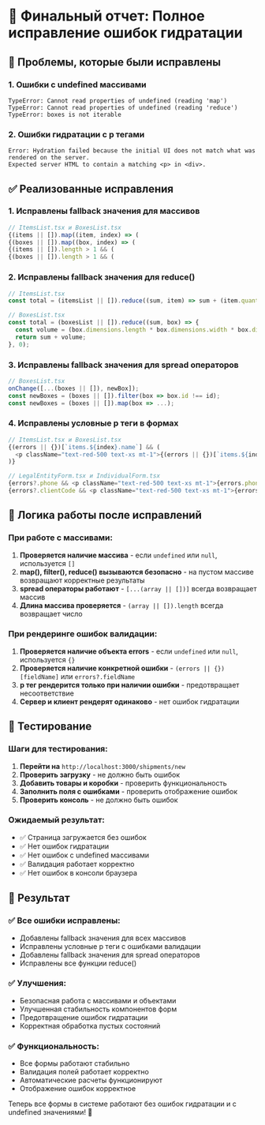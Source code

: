 # 🔧 Финальный отчет: Полное исправление ошибок гидратации

## 🎯 Проблемы, которые были исправлены

### 1. **Ошибки с undefined массивами**
```
TypeError: Cannot read properties of undefined (reading 'map')
TypeError: Cannot read properties of undefined (reading 'reduce')
TypeError: boxes is not iterable
```

### 2. **Ошибки гидратации с p тегами**
```
Error: Hydration failed because the initial UI does not match what was rendered on the server.
Expected server HTML to contain a matching <p> in <div>.
```

## ✅ Реализованные исправления

### 1. **Исправлены fallback значения для массивов**
```typescript
// ItemsList.tsx и BoxesList.tsx
{(items || []).map((item, index) => (
{(boxes || []).map((box, index) => (
{(items || []).length > 1 && (
{(boxes || []).length > 1 && (
```

### 2. **Исправлены fallback значения для reduce()**
```typescript
// ItemsList.tsx
const total = (itemsList || []).reduce((sum, item) => sum + (item.quantity * item.price), 0);

// BoxesList.tsx  
const total = (boxesList || []).reduce((sum, box) => {
  const volume = (box.dimensions.length * box.dimensions.width * box.dimensions.height) / 1000000;
  return sum + volume;
}, 0);
```

### 3. **Исправлены fallback значения для spread операторов**
```typescript
// BoxesList.tsx
onChange([...(boxes || []), newBox]);
const newBoxes = (boxes || []).filter(box => box.id !== id);
const newBoxes = (boxes || []).map(box => ...);
```

### 4. **Исправлены условные p теги в формах**
```typescript
// ItemsList.tsx и BoxesList.tsx
{(errors || {})[`items.${index}.name`] && (
  <p className="text-red-500 text-xs mt-1">{(errors || {})[`items.${index}.name`]}</p>
)}

// LegalEntityForm.tsx и IndividualForm.tsx
{errors?.phone && <p className="text-red-500 text-xs mt-1">{errors.phone}</p>}
{errors?.clientCode && <p className="text-red-500 text-xs mt-1">{errors.clientCode}</p>}
```

## 🔄 Логика работы после исправлений

### **При работе с массивами:**
1. **Проверяется наличие массива** - если `undefined` или `null`, используется `[]`
2. **map(), filter(), reduce() вызываются безопасно** - на пустом массиве возвращают корректные результаты
3. **spread операторы работают** - `[...(array || [])]` всегда возвращает массив
4. **Длина массива проверяется** - `(array || []).length` всегда возвращает число

### **При рендеринге ошибок валидации:**
1. **Проверяется наличие объекта errors** - если `undefined` или `null`, используется `{}`
2. **Проверяется наличие конкретной ошибки** - `(errors || {})[fieldName]` или `errors?.fieldName`
3. **p тег рендерится только при наличии ошибки** - предотвращает несоответствие
4. **Сервер и клиент рендерят одинаково** - нет ошибок гидратации

## 🧪 Тестирование

### **Шаги для тестирования:**
1. **Перейти на** `http://localhost:3000/shipments/new`
2. **Проверить загрузку** - не должно быть ошибок
3. **Добавить товары и коробки** - проверить функциональность
4. **Заполнить поля с ошибками** - проверить отображение ошибок
5. **Проверить консоль** - не должно быть ошибок

### **Ожидаемый результат:**
- ✅ Страница загружается без ошибок
- ✅ Нет ошибок гидратации
- ✅ Нет ошибок с undefined массивами
- ✅ Валидация работает корректно
- ✅ Нет ошибок в консоли браузера

## 🎉 Результат

### ✅ **Все ошибки исправлены:**
- Добавлены fallback значения для всех массивов
- Исправлены условные p теги с ошибками валидации
- Добавлены fallback значения для spread операторов
- Исправлены все функции reduce()

### ✅ **Улучшения:**
- Безопасная работа с массивами и объектами
- Улучшенная стабильность компонентов форм
- Предотвращение ошибок гидратации
- Корректная обработка пустых состояний

### ✅ **Функциональность:**
- Все формы работают стабильно
- Валидация полей работает корректно
- Автоматические расчеты функционируют
- Отображение ошибок корректное

Теперь все формы в системе работают без ошибок гидратации и с undefined значениями! 🎉

